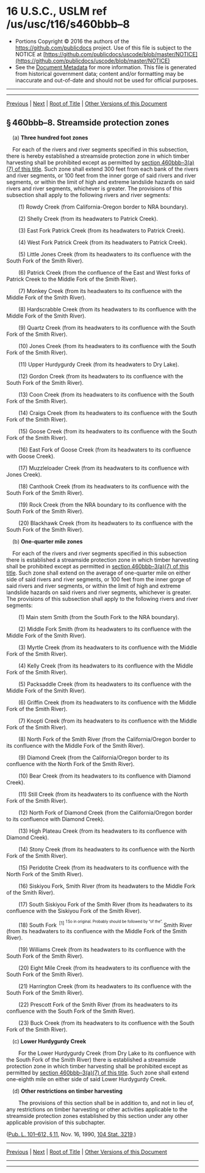---
---

# 16 U.S.C., USLM ref /us/usc/t16/s460bbb–8

* Portions Copyright © 2016 the authors of the https://github.com/publicdocs project.
  Use of this file is subject to the NOTICE at [https://github.com/publicdocs/uscode/blob/master/NOTICE](https://github.com/publicdocs/uscode/blob/master/NOTICE)
* See the [Document Metadata](././../../../../..//README.md) for more information.
  This file is generated from historical government data; content and/or formatting may be inaccurate and out-of-date and should not be used for official purposes.

----------
----------

[Previous](./../../../../..//us/usc/t16/ch1/schCXIII/m__us_usc_t16_s460bbb–7.md) | [Next](./../../../../..//us/usc/t16/ch1/schCXIII/m__us_usc_t16_s460bbb–9.md) | [Root of Title](./../../../../../) | [Other Versions of this Document](https://publicdocs.github.io/go/links?ns=uslm&ref=%2Fus%2Fusc%2Ft16%2Fs460bbb%E2%80%938)

## § 460bbb–8. Streamside protection zones

    (a) __Three hundred foot zones__ 

    For each of the rivers and river segments specified in this subsection, there is hereby established a streamside protection zone in which timber harvesting shall be prohibited except as permitted by [section 460bbb–3(a)(7) of this title][/us/usc/t16/s460bbb–3/a/7]. Such zone shall extend 300 feet from each bank of the rivers and river segments, or 100 feet from the inner gorge of said rivers and river segments, or within the limit of high and extreme landslide hazards on said rivers and river segments, whichever is greater. The provisions of this subsection shall apply to the following rivers and river segments:

        (1) Rowdy Creek (from California-Oregon border to NRA boundary).

        (2) Shelly Creek (from its headwaters to Patrick Creek).

        (3) East Fork Patrick Creek (from its headwaters to Patrick Creek).

        (4) West Fork Patrick Creek (from its headwaters to Patrick Creek).

        (5) Little Jones Creek (from its headwaters to its confluence with the South Fork of the Smith River).

        (6) Patrick Creek (from the confluence of the East and West forks of Patrick Creek to the Middle Fork of the Smith River).

        (7) Monkey Creek (from its headwaters to its confluence with the Middle Fork of the Smith River).

        (8) Hardscrabble Creek (from its headwaters to its confluence with the Middle Fork of the Smith River).

        (9) Quartz Creek (from its headwaters to its confluence with the South Fork of the Smith River).

        (10) Jones Creek (from its headwaters to its confluence with the South Fork of the Smith River).

        (11) Upper Hurdygurdy Creek (from its headwaters to Dry Lake).

        (12) Gordon Creek (from its headwaters to its confluence with the South Fork of the Smith River).

        (13) Coon Creek (from its headwaters to its confluence with the South Fork of the Smith River).

        (14) Craigs Creek (from its headwaters to its confluence with the South Fork of the Smith River).

        (15) Goose Creek (from its headwaters to its confluence with the South Fork of the Smith River).

        (16) East Fork of Goose Creek (from its headwaters to its confluence with Goose Creek).

        (17) Muzzleloader Creek (from its headwaters to its confluence with Jones Creek).

        (18) Canthook Creek (from its headwaters to its confluence with the South Fork of the Smith River).

        (19) Rock Creek (from the NRA boundary to its confluence with the South Fork of the Smith River).

        (20) Blackhawk Creek (from its headwaters to its confluence with the South Fork of the Smith River).

    (b) __One-quarter mile zones__ 

    For each of the rivers and river segments specified in this subsection there is established a streamside protection zone in which timber harvesting shall be prohibited except as permitted in [section 460bbb–3(a)(7) of this title][/us/usc/t16/s460bbb–3/a/7]. Such zone shall extend on the average of one-quarter mile on either side of said rivers and river segments, or 100 feet from the inner gorge of said rivers and river segments, or within the limit of high and extreme landslide hazards on said rivers and river segments, whichever is greater. The provisions of this subsection shall apply to the following rivers and river segments:

        (1) Main stem Smith (from the South Fork to the NRA boundary).

        (2) Middle Fork Smith (from its headwaters to its confluence with the Middle Fork of the Smith River).

        (3) Myrtle Creek (from its headwaters to its confluence with the Middle Fork of the Smith River).

        (4) Kelly Creek (from its headwaters to its confluence with the Middle Fork of the Smith River).

        (5) Packsaddle Creek (from its headwaters to its confluence with the Middle Fork of the Smith River).

        (6) Griffin Creek (from its headwaters to its confluence with the Middle Fork of the Smith River).

        (7) Knopti Creek (from its headwaters to its confluence with the Middle Fork of the Smith River).

        (8) North Fork of the Smith River (from the California/Oregon border to its confluence with the Middle Fork of the Smith River).

        (9) Diamond Creek (from the California/Oregon border to its confluence with the North Fork of the Smith River).

        (10) Bear Creek (from its headwaters to its confluence with Diamond Creek).

        (11) Still Creek (from its headwaters to its confluence with the North Fork of the Smith River).

        (12) North Fork of Diamond Creek (from the California/Oregon border to its confluence with Diamond Creek).

        (13) High Plateau Creek (from its headwaters to its confluence with Diamond Creek).

        (14) Stony Creek (from its headwaters to its confluence with the North Fork of the Smith River).

        (15) Peridotite Creek (from its headwaters to its confluence with the North Fork of the Smith River).

        (16) Siskiyou Fork, Smith River (from its headwaters to the Middle Fork of the Smith River).

        (17) South Siskiyou Fork of the Smith River (from its headwaters to its confluence with the Siskiyou Fork of the Smith River).

        (18) South Fork  <sup>\[1\]</sup>  <sup><sup> 1 So in original. Probably should be followed by “of the”. </sup></sup>  Smith River (from its headwaters to its confluence with the Middle Fork of the Smith River).

        (19) Williams Creek (from its headwaters to its confluence with the South Fork of the Smith River).

        (20) Eight Mile Creek (from its headwaters to its confluence with the South Fork of the Smith River).

        (21) Harrington Creek (from its headwaters to its confluence with the South Fork of the Smith River).

        (22) Prescott Fork of the Smith River (from its headwaters to its confluence with the South Fork of the Smith River).

        (23) Buck Creek (from its headwaters to its confluence with the South Fork of the Smith River).

    (c) __Lower Hurdygurdy Creek__ 

        For the Lower Hurdygurdy Creek (from Dry Lake to its confluence with the South Fork of the Smith River) there is established a streamside protection zone in which timber harvesting shall be prohibited except as permitted by [section 460bbb–3(a)(7) of this title][/us/usc/t16/s460bbb–3/a/7]. Such zone shall extend one-eighth mile on either side of said Lower Hurdygurdy Creek.

    (d) __Other restrictions on timber harvesting__ 

        The provisions of this section shall be in addition to, and not in lieu of, any restrictions on timber harvesting or other activities applicable to the streamside protection zones established by this section under any other applicable provision of this subchapter.

([Pub. L. 101–612, § 11][/us/pl/101/612/s11], Nov. 16, 1990, [104 Stat. 3219][/us/stat/104/3219].)

----------

[Previous](./../../../../..//us/usc/t16/ch1/schCXIII/m__us_usc_t16_s460bbb–7.md) | [Next](./../../../../..//us/usc/t16/ch1/schCXIII/m__us_usc_t16_s460bbb–9.md) | [Root of Title](./../../../../../) | [Other Versions of this Document](https://publicdocs.github.io/go/links?ns=uslm&ref=%2Fus%2Fusc%2Ft16%2Fs460bbb%E2%80%938)

----------
----------

[/us/usc/t16/s460bbb–3/a/7]: https://publicdocs.github.io/go/links?ns=uslm&ref=%2Fus%2Fusc%2Ft16%2Fs460bbb%E2%80%933%2Fa%2F7
[/us/usc/t16/s460bbb–3/a/7]: https://publicdocs.github.io/go/links?ns=uslm&ref=%2Fus%2Fusc%2Ft16%2Fs460bbb%E2%80%933%2Fa%2F7
[/us/usc/t16/s460bbb–3/a/7]: https://publicdocs.github.io/go/links?ns=uslm&ref=%2Fus%2Fusc%2Ft16%2Fs460bbb%E2%80%933%2Fa%2F7
[/us/pl/101/612/s11]: https://publicdocs.github.io/go/links?ns=uslm&ref=%2Fus%2Fpl%2F101%2F612%2Fs11
[/us/stat/104/3219]: https://publicdocs.github.io/go/links?ns=uslm&ref=%2Fus%2Fstat%2F104%2F3219


